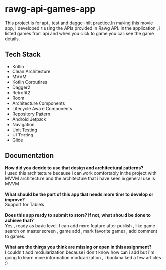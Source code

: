 # rawg-api-games-app
This project is for api , test and dagger-hilt practice.In making this movie app, I developed it using the APIs provided in Rawg API. In the application , i listed games from api and when you click to game you can see the game details.

## Tech Stack
* Kotlin
* Clean Architecture
* MVVM
* Kotlin Coroutines
* Dagger2
* Retrofit2
* Room
* Architecture Components
* Lifecycle Aware Components
* Repository Pattern
* Android Jetpack
* Navigation
* Unit Testing
* UI Testing
* Glide

## Documentation
**How did you decide to use that design and architectural patterns?** <br/>
I used this architecture because i can work comfortably in the project with MVVM architecture and the architecture that i have seen in general use is MVVM<br/><br/>
**What should be the part of this app that needs more time to develop or improve?** <br/>
Support for Tablets<br/><br/>
**Does this app ready to submit to store? If not, what should be done to achieve that?** <br/>
Yes , ready as basic level. I can add more feature after publish , like game search on master screen , game add , mark favorite games , add comment to games.<br/><br/>
**What are the things you think are missing or open in this assignment?** <br/>
I couldn't add modularization because i don't know how can i add but i'm going to learn more information modularization , i bookmarked a few articles :)
